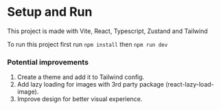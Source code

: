 # Setup and Run

This project is made with Vite, React, Typescript, Zustand and Tailwind

To run this project first run `npm install` then `npm run dev`

### Potential improvements

1. Create a theme and add it to Tailwind config.
2. Add lazy loading for images with 3rd party package (react-lazy-load-image).
3. Improve design for better visual experience.
